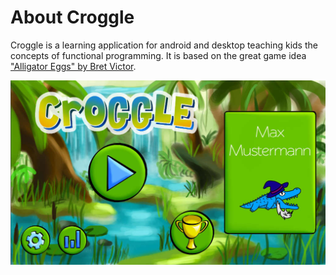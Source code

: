 # About Croggle
Croggle is a learning application for android and desktop teaching kids the concepts of functional programming.
It is based on the great game idea ["Alligator Eggs" by Bret Victor][worrydream].

![Screenshot of the game's main menu][screenshot]

[worrydream]: http://worrydream.com/AlligatorEggs/
[screenshot]: images/Croggle.jpg
